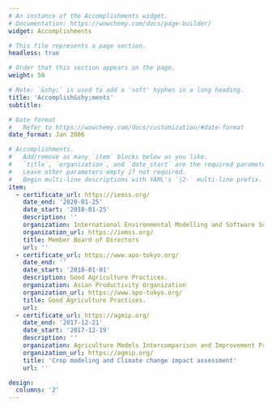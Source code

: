 ```yaml
---
# An instance of the Accomplishments widget.
# Documentation: https://wowchemy.com/docs/page-builder/
widget: Accomplishments

# This file represents a page section.
headless: true

# Order that this section appears on the page.
weight: 50

# Note: `&shy;` is used to add a 'soft' hyphen in a long heading.
title: 'Accomplish&shy;ments'
subtitle:

# Date format
#   Refer to https://wowchemy.com/docs/customization/#date-format
date_format: Jan 2006

# Accomplishments.
#   Add/remove as many `item` blocks below as you like.
#   `title`, `organization`, and `date_start` are the required parameters.
#   Leave other parameters empty if not required.
#   Begin multi-line descriptions with YAML's `|2-` multi-line prefix.
item:
  - certificate_url: https://iemss.org/
    date_end: '2020-01-25'
    date_start: '2018-01-25'
    description: ''
    organization: International Environmental Modelling and Software Society
    organization_url: https://iemss.org/
    title: Member Board of Directors
    url: ''
  - certificate_url: https://www.apo-tokyo.org/
    date_end: ''
    date_start: '2018-01-01'
    description: Good Agriculture Practices.
    organization: Asian Productivity Organization
    organization_url: https://www.apo-tokyo.org/
    title: Good Agriculture Practices.
    url: 
  - certificate_url: https://agmip.org/
    date_end: '2017-12-21'
    date_start: '2017-12-19'
    description: ''
    organization: Agriculture Models Intercomparison and Improvement Project
    organization_url: https://agmip.org/
    title: 'Crop modeling and Climate change impact assessment'
    url: ''

design:
  columns: '2'
---
```

